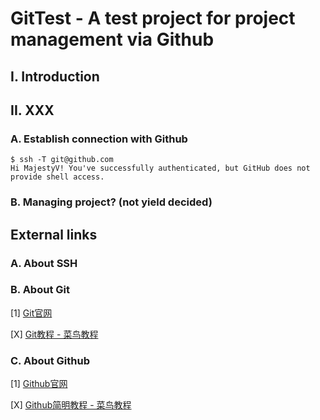 # GitTest - A test project for project management via Github

## I. Introduction

## II. XXX

### A. Establish connection with Github

```
$ ssh -T git@github.com
Hi MajestyV! You've successfully authenticated, but GitHub does not provide shell access.
```

### B. Managing project? (not yield decided)

## External links

### A. About SSH

### B. About Git

[1] [Git官网](https://git-scm.com/)

[X] [Git教程 - 菜鸟教程](https://www.runoob.com/git/git-tutorial.html)

### C. About Github

[1] [Github官网](https://github.com/)

[X] [Github简明教程 - 菜鸟教程](https://www.runoob.com/w3cnote/git-guide.html)
